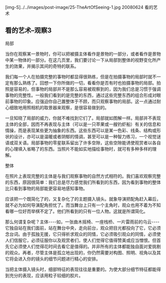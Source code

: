 [img-S]../../images/post-image/25-TheArtOfSeeing-1.jpg
20080624
看的艺术

## 看的艺术–观察3

局部

当你在观察某一景物时，你可以把被摄主体看作是景物的一部分，或者看作是景物中某一物体的一部分。在这几页里，我们要讨论一下从局部到整体的视野变化所产生的效果，并揭示其间的奇特的联系。

我们每一个人在拍摄完整的事物时都显得很熟练，但是在拍摄事物的局部时就不一定有那么熟练了。回想一下你所做的一切，看看你是否有时也拍摄事物的局部。拍照是容易的，但事物的局部并不是那么容易被观察到的，因为我们总是习惯于强调事物的完整性。一般我们看到的是完整的东西，通过这些完整东西的组合形成对眼前事物的印象。应强迫你自己置整体于不顾，而只观察事物的局部。这一点通过耐心细致地用照相机的取景器来观察，是很容易做到的。

一旦知晓了局部的威力，你就不难找到它们了。局部就如图解一样。局部并不表现主体的全部，因而不再表现与主体（可以是一只苹果或一艘钓虾船）有关的信息和情操，而是表现某些更为抽象的东西。这些东西可以是某一色彩、线条、结构或形状的设计，亦可以是温暖或者阴郁的情调，甚至可以是一种智力练习，一个视觉谜语或双关语。局部事物的零星联系留出了许多空隙，这些空隙能诱使观赏者以各自的心理填入省略了的东西。当照片不能如实地描绘事物时，就可有多种多样的理解。

整体

在照片上表现完整的主体是与我们观察事物的自然方式相符的。我们喜欢观察完整的东西，原因很简单：我们总是尽力感觉我们所看到的东西，因为看到事物的整体比只看到事物的局部能更容易地感知事物。

应该把一个既简化了的，又复杂化了的主题摄入镜头。就象导演把配角赶入幕后，就不必为如何导演配角担忧了。而当舞台上只有一个主角时，观众也用不着为不知看哪一位好而举棋不定了。他们所看到的只有一位人物。这就是所谓简化。

那么何谓复杂呢？主体----如，一张曲木摇椅、一座栈桥、一片雷雨前的乌云----它独自站在我们面前，站在舞台中央，走向前台，观众把目光都投向了它，它必须念台词。由于孤独无援，它只得祈求观众的同情，它必须吸引观众的同情，必须使人们信服它，必须征服你以及观赏者们，使人们觉得它值得赞美或应当憎恨。但首先它必须使人们觉得花时间去看它是值得的。并非所有的主体都能独自面对爱挑剔的观众。再者，尽管主体是孤立地出现的，你仍然需要对构图、照明、视角以及其它将会进入你的镜头的细节问题进行精心的安排。

当把主体摄入镜头时，细部特征的表现往往是重要的。为使大部分细节特征都能得到充分的表现，应该用粒子较细的胶片。
